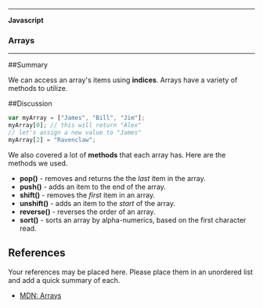 ___

<strong>Javascript</strong>
<h3>Arrays</h3>

---


##Summary

We can access an array's items using **indices**. Arrays have a variety of methods to utilize.

##Discussion

```javascript
var myArray = ["James", "Bill", "Jim"];
myArray[0]; // this will return "Alex"
// let's assign a new value to "James"
myArray[2] = "Ravenclaw";
```
We also covered a lot of **methods** that each array has. Here are the methods we used.
- **pop()** - removes and returns the the *last* item in the array.
- **push()** - adds an item to the end of the array.
- **shift()** - removes the *first* item in an array.
- **unshift()** - adds an item to the *start* of the array.
- **reverse()** - reverses the order of an array.
- **sort()** - sorts an array by alpha-numerics, based on the first character read.


## References

Your references may be placed here. Please place them in an unordered list and add a quick summary of each.

- <a href="https://developer.mozilla.org/en-US/docs/Web/JavaScript/Reference/Global_Objects/array">MDN: Arrays</a>
